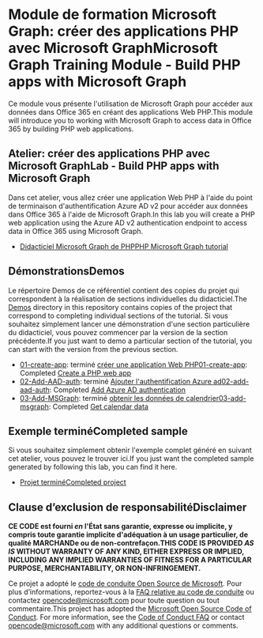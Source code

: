 # <a name="microsoft-graph-training-module---build-php-apps-with-microsoft-graph"></a><span data-ttu-id="3b8a8-101">Module de formation Microsoft Graph: créer des applications PHP avec Microsoft Graph</span><span class="sxs-lookup"><span data-stu-id="3b8a8-101">Microsoft Graph Training Module - Build PHP apps with Microsoft Graph</span></span>

<span data-ttu-id="3b8a8-102">Ce module vous présente l'utilisation de Microsoft Graph pour accéder aux données dans Office 365 en créant des applications Web PHP.</span><span class="sxs-lookup"><span data-stu-id="3b8a8-102">This module will introduce you to working with Microsoft Graph to access data in Office 365 by building PHP web applications.</span></span>

## <a name="lab---build-php-apps-with-microsoft-graph"></a><span data-ttu-id="3b8a8-103">Atelier: créer des applications PHP avec Microsoft Graph</span><span class="sxs-lookup"><span data-stu-id="3b8a8-103">Lab - Build PHP apps with Microsoft Graph</span></span>

<span data-ttu-id="3b8a8-104">Dans cet atelier, vous allez créer une application Web PHP à l'aide du point de terminaison d'authentification Azure AD v2 pour accéder aux données dans Office 365 à l'aide de Microsoft Graph.</span><span class="sxs-lookup"><span data-stu-id="3b8a8-104">In this lab you will create a PHP web application using the Azure AD v2 authentication endpoint to access data in Office 365 using Microsoft Graph.</span></span>

- [<span data-ttu-id="3b8a8-105">Didacticiel Microsoft Graph de PHP</span><span class="sxs-lookup"><span data-stu-id="3b8a8-105">PHP Microsoft Graph tutorial</span></span>](https://docs.microsoft.com/graph/training/php-tutorial)

## <a name="demos"></a><span data-ttu-id="3b8a8-106">Démonstrations</span><span class="sxs-lookup"><span data-stu-id="3b8a8-106">Demos</span></span>

<span data-ttu-id="3b8a8-107">Le [](./Demos) répertoire Demos de ce référentiel contient des copies du projet qui correspondent à la réalisation de sections individuelles du didacticiel.</span><span class="sxs-lookup"><span data-stu-id="3b8a8-107">The [Demos](./Demos) directory in this repository contains copies of the project that correspond to completing individual sections of the tutorial.</span></span> <span data-ttu-id="3b8a8-108">Si vous souhaitez simplement lancer une démonstration d'une section particulière du didacticiel, vous pouvez commencer par la version de la section précédente.</span><span class="sxs-lookup"><span data-stu-id="3b8a8-108">If you just want to demo a particular section of the tutorial, you can start with the version from the previous section.</span></span>

- <span data-ttu-id="3b8a8-109">[01-create-app](Demos/01-create-app): terminé [créer une application Web PHP](https://docs.microsoft.com/graph/training/php-tutorial?tutorial-step=1)</span><span class="sxs-lookup"><span data-stu-id="3b8a8-109">[01-create-app](Demos/01-create-app): Completed [Create a PHP web app](https://docs.microsoft.com/graph/training/php-tutorial?tutorial-step=1)</span></span>
- <span data-ttu-id="3b8a8-110">[02-Add-AAD-auth](Demos/02-add-aad-auth): terminé [Ajouter l'authentification Azure ad](https://docs.microsoft.com/graph/training/php-tutorial?tutorial-step=3)</span><span class="sxs-lookup"><span data-stu-id="3b8a8-110">[02-add-aad-auth](Demos/02-add-aad-auth): Completed [Add Azure AD authentication](https://docs.microsoft.com/graph/training/php-tutorial?tutorial-step=3)</span></span>
- <span data-ttu-id="3b8a8-111">[03-Add-MSGraph](Demos/03-add-msgraph): terminé [obtenir les données de calendrier](https://docs.microsoft.com/graph/training/php-tutorial?tutorial-step=4)</span><span class="sxs-lookup"><span data-stu-id="3b8a8-111">[03-add-msgraph](Demos/03-add-msgraph): Completed [Get calendar data](https://docs.microsoft.com/graph/training/php-tutorial?tutorial-step=4)</span></span>

## <a name="completed-sample"></a><span data-ttu-id="3b8a8-112">Exemple terminé</span><span class="sxs-lookup"><span data-stu-id="3b8a8-112">Completed sample</span></span>

<span data-ttu-id="3b8a8-113">Si vous souhaitez simplement obtenir l'exemple complet généré en suivant cet atelier, vous pouvez le trouver ici.</span><span class="sxs-lookup"><span data-stu-id="3b8a8-113">If you just want the completed sample generated by following this lab, you can find it here.</span></span>

- [<span data-ttu-id="3b8a8-114">Projet terminé</span><span class="sxs-lookup"><span data-stu-id="3b8a8-114">Completed project</span></span>](Demos/03-add-msgraph)

## <a name="disclaimer"></a><span data-ttu-id="3b8a8-115">Clause d’exclusion de responsabilité</span><span class="sxs-lookup"><span data-stu-id="3b8a8-115">Disclaimer</span></span>

<span data-ttu-id="3b8a8-116">**CE CODE est fourni *en* l'État sans garantie, expresse ou implicite, y compris toute garantie implicite d'adéquation à un usage particulier, de qualité MARCHANDe ou de non-contrefaçon.**</span><span class="sxs-lookup"><span data-stu-id="3b8a8-116">**THIS CODE IS PROVIDED *AS IS* WITHOUT WARRANTY OF ANY KIND, EITHER EXPRESS OR IMPLIED, INCLUDING ANY IMPLIED WARRANTIES OF FITNESS FOR A PARTICULAR PURPOSE, MERCHANTABILITY, OR NON-INFRINGEMENT.**</span></span>

<span data-ttu-id="3b8a8-p102">Ce projet a adopté le [code de conduite Open Source de Microsoft](https://opensource.microsoft.com/codeofconduct/). Pour plus d’informations, reportez-vous à la [FAQ relative au code de conduite](https://opensource.microsoft.com/codeofconduct/faq/) ou contactez [opencode@microsoft.com](mailto:opencode@microsoft.com) pour toute question ou tout commentaire.</span><span class="sxs-lookup"><span data-stu-id="3b8a8-p102">This project has adopted the [Microsoft Open Source Code of Conduct](https://opensource.microsoft.com/codeofconduct/). For more information, see the [Code of Conduct FAQ](https://opensource.microsoft.com/codeofconduct/faq/) or contact [opencode@microsoft.com](mailto:opencode@microsoft.com) with any additional questions or comments.</span></span>